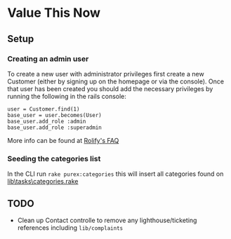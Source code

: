 # Value This Now

## Setup

### Creating an admin user

To create a new user with administrator privileges first create a new Customer (either by signing up on the homepage or via the console). Once that user has been created you should add the necessary privileges by running the following in the rails console:

```
user = Customer.find(1)
base_user = user.becomes(User)
base_user.add_role :admin 
base_user.add_role :superadmin
```

More info can be found at [Rolify's FAQ](https://github.com/EppO/rolify/wiki/FAQ#does-rolify-support-sti-)

### Seeding the categories list

In the CLI run `rake purex:categories` this will insert all categories found on [lib\tasks\categories.rake](https://github.com/slopezm/colosses/blob/master/lib/tasks/categories.rake)

## TODO

* Clean up Contact controlle to remove any lighthouse/ticketing references including `lib/complaints`

